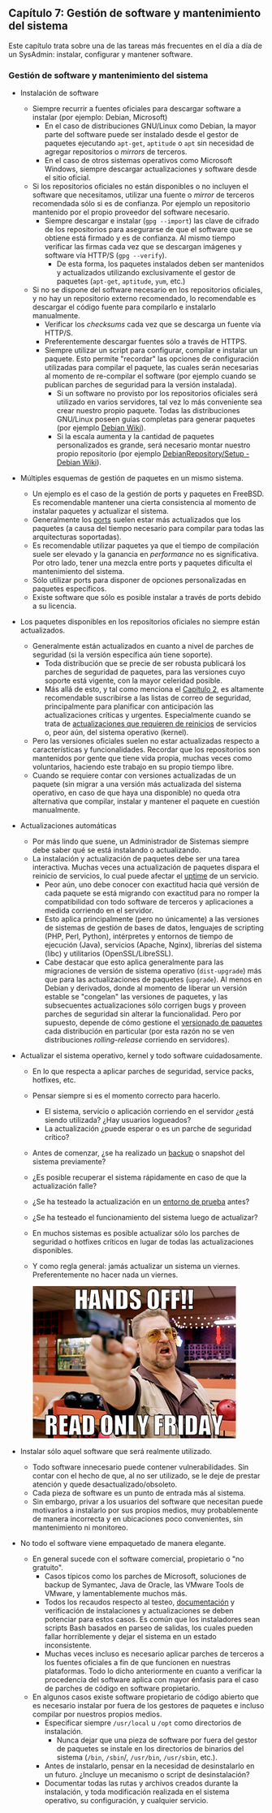 ## Capítulo 7: Gestión de software y mantenimiento del sistema

Este capítulo trata sobre una de las tareas más frecuentes en el día a día de un
SysAdmin: instalar, configurar y mantener software.

### Gestión de software y mantenimiento del sistema

* Instalación de software
    * Siempre recurrir a fuentes oficiales para descargar software a instalar
      (por ejemplo: Debian, Microsoft)
        * En el caso de distribuciones GNU/Linux como Debian, la mayor parte del
          software puede ser instalado desde el gestor de paquetes ejecutando
          `apt-get`, `aptitude` o `apt` sin necesidad de agregar repositorios o
          *mirrors* de terceros.
        * En el caso de otros sistemas operativos como Microsoft Windows,
          siempre descargar actualizaciones y software desde el sitio oficial.
    * Si los repositorios oficiales no están disponibles o no incluyen el
      software que necesitamos, utilizar una fuente o *mirror* de terceros
      recomendada sólo si es de confianza. Por ejemplo un repositorio mantenido
      por el propio proveedor del software necesario.
        * Siempre descargar e instalar (`gpg --import`) las clave de cifrado de
          los repositorios para asegurarse de que el software que se obtiene
          está firmado y es de confianza. Al mismo tiempo verificar las firmas
          cada vez que se descargan imágenes y software vía HTTP/S
          (`gpg --verify`).
            * De esta forma, los paquetes instalados deben ser mantenidos y
              actualizados utilizando exclusivamente el gestor de paquetes
              (`apt-get`, `aptitude`, `yum`, etc.)
    * Si no se dispone del software necesario en los repositorios oficiales, y
      no hay un repositorio externo recomendado, lo recomendable es descargar el
      código fuente para compilarlo e instalarlo manualmente.
        * Verificar los *checksums* cada vez que se descarga un fuente vía
          HTTP/S.
        * Preferentemente descargar fuentes sólo a través de HTTPS.
        * Siempre utilizar un script para configurar, compilar e instalar un
          paquete. Esto permite "recordar" las opciones de configuración
          utilizadas para compilar el paquete, las cuales serán necesarias al
          momento de re-compilar el software (por ejemplo cuando se publican
          parches de seguridad para la versión instalada).
            * Si un software no provisto por los repositorios oficiales será
              utilizado en varios servidores, tal vez lo más conveniente sea
              crear nuestro propio paquete. Todas las distribuciones GNU/Linux
              poseen guías completas para generar paquetes (por ejemplo
              [Debian Wiki](https://wiki.debian.org/Packaging/)).
            * Si la escala aumenta y la cantidad de paquetes personalizados es
              grande, será necesario montar nuestro propio repositorio (por
              ejemplo [DebianRepository/Setup - Debian Wiki](https://wiki.debian.org/DebianRepository/Setup)).
* Múltiples esquemas de gestión de paquetes en un mismo sistema.
    * Un ejemplo es el caso de la gestión de ports y paquetes en FreeBSD. Es
      recomendable mantener una cierta consistencia al momento de instalar
      paquetes y actualizar el sistema.
    * Generalmente los [ports](https://www.linuxito.com/nix/481-como-resolver-problemas-de-dependencias-en-freebsd)
      suelen estar más actualizados que los paquetes (a causa del tiempo
      necesario para compilar para todas las arquitecturas soportadas).
    * Es recomendable utilizar paquetes ya que el tiempo de compilación suele
      ser elevado y la ganancia en *performance* no es significativa. Por otro
      lado, tener una mezcla entre ports y paquetes dificulta el mantenimiento
      del sistema.
    * Sólo utilizar ports para disponer de opciones personalizadas en paquetes
      específicos.
    * Existe software que sólo es posible instalar a través de ports debido a su
      licencia.
* Los paquetes disponibles en los repositorios oficiales no siempre están
  actualizados.
    * Generalmente están actualizados en cuanto a nivel de parches de seguridad
      (si la versión específica aún tiene soporte).
        * Toda distribución que se precie de ser robusta publicará los parches
          de seguridad de paquetes, para las versiones cuyo soporte está
          vigente, con la mayor celeridad posible.
        * Más allá de esto, y tal como menciona el [Capítulo 2](capitulo-02.md),
          es altamente recomendable suscribirse a las listas de correo de
          seguridad, principalmente para planificar con anticipación las
          actualizaciones críticas y urgentes. Especialmente cuando se trata de
          [actualizaciones que requieren de reinicios](capitulo-05.md) de
          servicios o, peor aún, del sistema operativo (kernel).
    * Pero las versiones oficiales suelen no estar actualizadas respecto a
      características y funcionalidades. Recordar que los repositorios son
      mantenidos por gente que tiene vida propia, muchas veces como voluntarios,
      haciendo este trabajo en su propio tiempo libre.
    * Cuando se requiere contar con versiones actualizadas de un paquete (sin
      migrar a una versión más actualizada del sistema operativo, en caso de que
      haya una disponible) no queda otra alternativa que compilar, instalar y
      mantener el paquete en cuestión manualmente.
* Actualizaciones automáticas
    * Por más lindo que suene, un Administrador de Sistemas siempre debe saber
      qué se está instalando o actualizando.
    * La instalación y actualización de paquetes debe ser una tarea interactiva.
      Muchas veces una actualización de paquetes dispara el reinicio de
      servicios, lo cual puede afectar el [uptime](capitulo-05.md) de un
      servicio.
        * Peor aún, uno debe conocer con exactitud hacia qué versión de cada
          paquete se está migrando con exactitud para no romper la
          compatibilidad con todo software de terceros y aplicaciones a medida
          corriendo en el servidor.
        * Esto aplica principalmente (pero no únicamente) a las versiones de
          sistemas de gestión de bases de datos, lenguajes de scripting (PHP,
          Perl, Python), intérpretes y entornos de tiempo de ejecución (Java),
          servicios (Apache, Nginx), librerías del sistema (libc) y utilitarios
          (OpenSSL/LibreSSL).
        * Cabe destacar que esto aplica generalmente para las migraciones de
          versión de sistema operativo (`dist-upgrade`) más que para las
          actualizaciones de paquetes (`upgrade`). Al menos en Debian y
          derivados, donde al momento de liberar un versión estable se
          "congelan" las versiones de paquetes, y las subsecuentes
          actualizaciones sólo corrigen bugs y proveen parches de seguridad sin
          alterar la funcionalidad. Pero por supuesto, depende de cómo gestione
          el [versionado de paquetes](https://www.linuxito.com/gnu-linux/nivel-basico/916-sobre-debian-y-el-versionado-de-paquetes)
          cada distribución en particular (por esta razón no se ven
          distribuciones *rolling-release* corriendo en servidores).
* Actualizar el sistema operativo, kernel y todo software cuidadosamente.
    * En lo que respecta a aplicar parches de seguridad, service packs,
      hotfixes, etc.
    * Pensar siempre si es el momento correcto para hacerlo.
        * El sistema, servicio o aplicación corriendo en el servidor ¿está
          siendo utilizada? ¿Hay usuarios logueados?
        * La actualización ¿puede esperar o es un parche de seguridad crítico?
    * Antes de comenzar, ¿se ha realizado un [backup](capitulo-02.md) o snapshot
      del sistema previamente?
    * ¿Es posible recuperar el sistema rápidamente en caso de que la
      actualización falle?
    * ¿Se ha testeado la actualización en un [entorno de prueba](https://www.linuxito.com/programacion/237-el-modelo-de-desarrollo-testing-y-produccion)
      antes?
    * ¿Se ha testeado el funcionamiento del sistema luego de actualizar?
    * En muchos sistemas es posible actualizar sólo los parches de seguridad o
      hotfixes críticos en lugar de todas las actualizaciones disponibles.
    * Y como regla general: jamás actualizar un sistema un viernes.
      Preferentemente no hacer nada un viernes.

      ![Read only friday](images/walter-sobchak-read-only-friday.png)

* Instalar sólo aquel software que será realmente utilizado.
    * Todo software innecesario puede contener vulnerabilidades. Sin contar con
      el hecho de que, al no ser utilizado, se le deje de prestar atención y
      quede desactualizado/obsoleto.
    * Cada pieza de software es un punto de entrada más al sistema.
    * Sin embargo, privar a los usuarios del software que necesitan puede
      motivarlos a instalarlo por sus propios medios, muy probablemente de
      manera incorrecta y en ubicaciones poco convenientes, sin mantenimiento ni
      monitoreo.
* No todo el software viene empaquetado de manera elegante.
    * En general sucede con el software comercial, propietario o "no gratuito".
        * Casos típicos como los parches de Microsoft, soluciones de backup de
          Symantec, Java de Oracle, las VMware Tools de VMware, y
          lamentablemente muchos más.
        * Todos los recaudos respecto al testeo, [documentación](capitulo-01.md)
          y verificación de instalaciones y actualizaciones se deben potenciar
          para estos casos. Es común que los instaladores sean scripts Bash
          basados en parseo de salidas, los cuales pueden fallar horriblemente y
          dejar el sistema en un estado inconsistente.
        * Muchas veces incluso es necesario aplicar parches de terceros a los
          fuentes oficiales a fin de que funcionen en nuestras plataformas. Todo
          lo dicho anteriormente en cuanto a verificar la procedencia del
          software aplica con mayor énfasis para el caso de parches de código en
          software propietario.
    * En algunos casos existe software propietario de código abierto que es
      necesario instalar por fuera de los gestores de paquetes e incluso
      compilar por nuestros propios medios.
        * Especificar siempre `/usr/local` u `/opt` como directorios de
          instalación.
            * Nunca dejar que una pieza de software por fuera del gestor de
              paquetes se instale en los directorios de binarios del sistema
              (`/bin`, `/sbin`/, `/usr/bin`, `/usr/sbin`, etc.).
        * Antes de instalarlo, pensar en la necesidad de desinstalarlo en un
          futuro. ¿Incluye un mecanismo o script de desinstalación?
        * Documentar todas las rutas y archivos creados durante la instalación,
          y toda modificación realizada en el sistema operativo, su
          configuración, y cualquier servicio.
